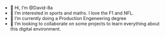 - 👋 Hi, I’m @David-8a
- 👀 I’m interested in sports and maths. I love the F1 and NFL.
- 🌱 I’m currently doing a Production Engeneering degree
- 💞️ I’m looking to collaborate on some projects to learn everything about this digital environment. 

<!---
David-8a/David-8a is a ✨ special ✨ repository because its `README.md` (this file) appears on your GitHub profile.
You can click the Preview link to take a look at your changes.
--->
